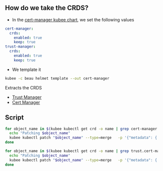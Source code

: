 

## How do we take the CRDS?

* In the [cert-manager kubee chart](../../cert-manager/README.md), we set the following values
```yaml
cert-manager:
  crds:
    enabled: true
    keep: true
trust-manager:
  crds:
    enabled: true
    keep: true
```
* We template it
```bash
kubee -c beau helmet template --out cert-manager
```
Extracts the CRDS
* [Trust Manager](../templates/crd-trust.cert-manager.io_bundles.yaml)
* [Cert Manager](../templates/crds.yaml)

## Script

```bash
for object_name in $(kubee kubectl get crd -o name | grep cert-manager.io); do
  echo "Patching $object_name"
  kubee kubectl patch "$object_name" --type=merge   -p '{"metadata": { "annotations": {"meta.helm.sh/release-name": "cert-manager-crds"}}}'
done
```

```bash
for object_name in $(kubee kubectl get crd -o name | grep trust.cert-manager.io); do
  echo "Patching $object_name"
  kubee kubectl patch "$object_name" --type=merge   -p '{"metadata": { "annotations": {"meta.helm.sh/release-name": "trust-manager-crds"}}}'
done
```